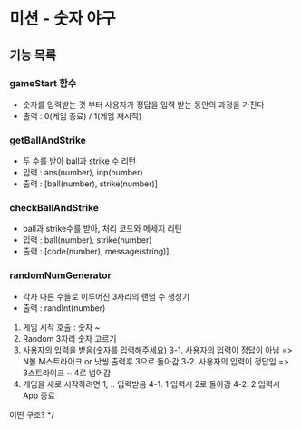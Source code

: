 # 미션 - 숫자 야구

## 기능 목록
### gameStart 함수 
- 숫자를 입력받는 것 부터 사용자가 정답을 입력 받는 동안의 과정을 가진다
- 출력 : 0(게임 종료) / 1(게임 재시작)

### getBallAndStrike
- 두 수를 받아 ball과 strike 수 리턴
- 입력 : ans(number), inp(number)
- 출력 : [ball(number), strike(number)]

### checkBallAndStrike
- ball과 strike수를 받아, 처리 코드와 메세지 리턴 
- 입력 : ball(number), strike(number)
- 출력 : [code(number), message(string)]

### randomNumGenerator
- 각자 다른 수들로 이루어진 3자리의 랜덤 수 생성기
- 출력 : randInt(number)

1. 게임 시작 호출 : 숫자 ~ 
2. Random 3자리 숫자 고르기
3. 사용자의 입력을 받음(숫자를 입력해주세요)
3-1. 사용자의 입력이 정답이 아님 => N볼 M스트라이크 or 낫씽 출력후 3으로 돌아감
3-2. 사용자의 입력이 정답임 => 3스트라이크 ~ 4로 넘어감
4. 게임을 새로 시작하려면 1, .. 입력받음
4-1. 1 입력시 2로 돌아감
4-2. 2 입력시 App 종료

어떤 구조?
*/